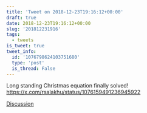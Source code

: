 ```yaml
---
title: 'Tweet on 2018-12-23T19:16:12+00:00'
draft: true
date: 2018-12-23T19:16:12+00:00
slug: '201812231916'
tags:
  - tweets
is_tweet: true
tweet_info:
  id: '1076798624103751680'
  type: 'post'
  is_thread: False
---
```




Long standing Christmas equation finally solved! <https://x.com/rsalakhu/status/1076159491236945922>

[Discussion](https://x.com/sytelus/status/1076798624103751680)

